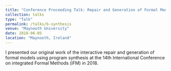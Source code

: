 ```yaml
---
title: "Conference Proceeding Talk: Repair and Generation of Formal Models Using Synthesis"
collection: talks
type: "Talk"
permalink: /talks/b-synthesis
venue: "Maynooth University"
date: 2018-06-05
location: "Maynooth, Ireland"
---
```


I presented our original work of the interactive repair and generation of formal models using program synthesis at the 14th International Conference on integrated Formal Methods (iFM) in 2018.
